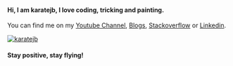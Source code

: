 #### Hi, I am karatejb, I love coding, tricking and painting.

You can find me on my [Youtube Channel](https://youtu.be/KKczgAbF8RI), [Blogs](https://karatejb.blogspot.com/), [Stackoverflow](https://stackoverflow.com/users/7045253/the-force-jb) or [Linkedin](https://www.linkedin.com/in/karatejb/).


[![karatejb](https://1.bp.blogspot.com/-n3cWk1cdmcM/Xygl_u3YjAI/AAAAAAAAH6g/cuLTgOpyJK42MRmqOVG2Ki8GZWwi_wbjACLcBGAsYHQ/s400/TheForceStudio.jpg)](https://youtu.be/KKczgAbF8RI "My Youtube Channel")

#### Stay positive, stay flying!

<!--
**KarateJB/KarateJB** is a ✨ _special_ ✨ repository because its `README.md` (this file) appears on your GitHub profile.

Here are some ideas to get you started:

- 🔭 I’m currently working on ...
- 🌱 I’m currently learning ...
- 👯 I’m looking to collaborate on ...
- 🤔 I’m looking for help with ...
- 💬 Ask me about ...
- 📫 How to reach me: ...
- 😄 Pronouns: ...
- ⚡ Fun fact: ...
-->
